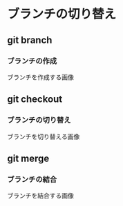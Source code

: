 # ブランチの切り替え

## git branch 

### ブランチの作成

ブランチを作成する画像

## git checkout
### ブランチの切り替え

ブランチを切り替える画像

## git merge
### ブランチの結合

ブランチを結合する画像